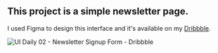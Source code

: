 ## This project is a simple newsletter page.

I used Figma to design this interface and it's available on my [Dribbble](https://dribbble.com/shots/17025712-UI-Daily-02-Newsletter-Signup-Form?utm_source=Clipboard_Shot&utm_campaign=gizlly&utm_content=UI%20Daily%2002%20-%20Newsletter%20Signup%20Form&utm_medium=Social_Share&utm_source=Clipboard_Shot&utm_campaign=gizlly&utm_content=UI%20Daily%2002%20-%20Newsletter%20Signup%20Form&utm_medium=Social_Share).

![UI Daily 02 - Newsletter Signup Form - Dribbble](https://user-images.githubusercontent.com/26223971/152613212-666af31c-818e-4e5c-88e9-efa608862a8e.jpg)
